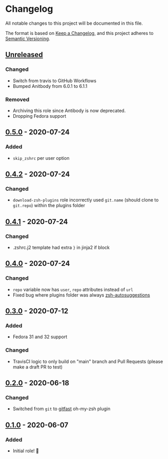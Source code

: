 # Changelog

All notable changes to this project will be documented in this file.

The format is based on [Keep a Changelog](https://keepachangelog.com/en/1.0.0/),
and this project adheres to [Semantic Versioning](https://semver.org/spec/v2.0.0.html).

## [Unreleased]

### Changed

- Switch from travis to GitHub Workflows
- Bumped Anitbody from 6.0.1 to 6.1.1

### Removed

- Archiving this role since Antibody is now deprecated.
- Dropping Fedora support

## [0.5.0] - 2020-07-24

### Added

- `skip_zshrc` per user option

## [0.4.2] - 2020-07-24

### Changed

- `download-zsh-plugins` role incorrectly used `git.name` (should clone to `git.repo`) within the plugins folder

## [0.4.1] - 2020-07-24

### Changed

- .zshrc.j2 template had extra `}` in jinja2 if block

## [0.4.0] - 2020-07-24

### Changed

- `repo` variable now has `user`, `repo` attributes instead of `url`
- Fixed bug where plugins folder was always [zsh-autosuggestions](https://github.com/iancleary/ansible-role-zsh_antibody/blob/15c3751c2b59bb212c4289284a0ed380c5a1745c/tasks/download-zsh-plugins.yml#L9)

## [0.3.0] - 2020-07-12

### Added

- Fedora 31 and 32 support

### Changed

- TravisCI logic to only build on "main" branch and Pull Requests (please make a draft PR to test)

## [0.2.0] - 2020-06-18

### Changed

- Switched from `git` to [gitfast](https://github.com/ohmyzsh/ohmyzsh/tree/master/plugins/gitfast) oh-my-zsh plugin

## [0.1.0] - 2020-06-07

### Added

- Initial role! 🚀

[Unreleased]: https://github.com/iancleary/ansible-role-zsh_antibody/compare/v0.5.0...HEAD
[0.5.0]: https://github.com/iancleary/ansible-role-zsh_antibody/releases/tag/v0.5.0
[0.4.2]: https://github.com/iancleary/ansible-role-zsh_antibody/releases/tag/v0.4.2
[0.4.1]: https://github.com/iancleary/ansible-role-zsh_antibody/releases/tag/v0.4.1
[0.4.0]: https://github.com/iancleary/ansible-role-zsh_antibody/releases/tag/v0.4.0
[0.3.0]: https://github.com/iancleary/ansible-role-zsh_antibody/releases/tag/v0.3.0
[0.2.0]: https://github.com/iancleary/ansible-role-zsh_antibody/releases/tag/v0.2.0
[0.1.0]: https://github.com/iancleary/ansible-role-zsh_antibody/releases/tag/v0.1.0

